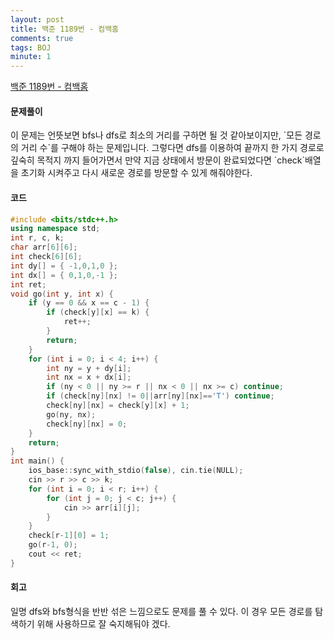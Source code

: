 ```yaml
---
layout: post
title: 백준 1189번 - 컴백홈
comments: true
tags: BOJ
minute: 1
---
```


[백준 1189번 - 컴백홈](https://www.acmicpc.net/problem/17136)

<h4>문제풀이</h4>
이 문제는 언뜻보면 bfs나 dfs로 최소의 거리를 구하면 될 것 같아보이지만, `모든 경로의 거리 수`를 구해야 하는 문제입니다. 그렇다면 dfs를 이용하여 끝까지 한 가지 경로로 깊숙히 목적지 까지 들어가면서 만약 지금 상태에서 방문이 완료되었다면 `check`배열을 초기화 시켜주고 다시 새로운 경로를 방문할 수 있게 해줘야한다.

<h4>코드</h4>

```c++
#include <bits/stdc++.h>
using namespace std;
int r, c, k;
char arr[6][6];
int check[6][6];
int dy[] = { -1,0,1,0 };
int dx[] = { 0,1,0,-1 };
int ret;
void go(int y, int x) {
    if (y == 0 && x == c - 1) {
        if (check[y][x] == k) {
            ret++;
        }
        return;
    }
    for (int i = 0; i < 4; i++) {
        int ny = y + dy[i];
        int nx = x + dx[i];
        if (ny < 0 || ny >= r || nx < 0 || nx >= c) continue;
        if (check[ny][nx] != 0||arr[ny][nx]=='T') continue;
        check[ny][nx] = check[y][x] + 1;
        go(ny, nx);
        check[ny][nx] = 0;
    }
    return;
}
int main() {
    ios_base::sync_with_stdio(false), cin.tie(NULL);
    cin >> r >> c >> k;
    for (int i = 0; i < r; i++) {
        for (int j = 0; j < c; j++) {
            cin >> arr[i][j];
        }
    }
    check[r-1][0] = 1;
    go(r-1, 0);
    cout << ret;
}


```

<h4>회고</h4>
일명 dfs와 bfs형식을 반반 섞은 느낌으로도 문제를 풀 수 있다. 이 경우 모든 경로를 탐색하기 위해 사용하므로 잘 숙지해둬야 겠다.
